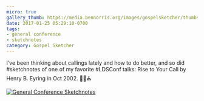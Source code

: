 ```yaml
---
micro: true
gallery_thumb: https://media.bennorris.org/images/gospelsketcher/thumbs/oct-02-eyring.jpg
date: 2017-01-25 05:29:10-0700
tags:
- general conference
- sketchnotes
category: Gospel Sketcher
---
```


I’ve been thinking about callings lately and how to do better, and so did #sketchnotes of one of my favorite #LDSConf talks: Rise to Your Call by Henry B. Eyring in Oct 2002. ✍🏼⛪️

[![General Conference Sketchnotes](https://media.bennorris.org/images/gospelsketcher/general-conference/oct-02-eyring.jpg)](https://media.bennorris.org/images/gospelsketcher/general-conference/oct-02-eyring.jpg)